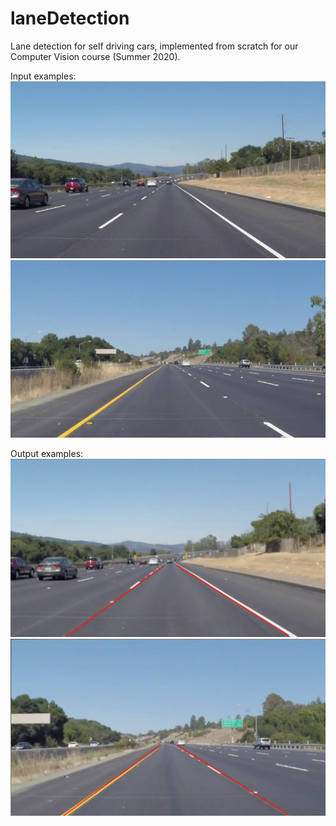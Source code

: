 # laneDetection
Lane detection for self driving cars, implemented from scratch for our Computer Vision course (Summer 2020).

Input examples:
![1](https://raw.githubusercontent.com/yashraf74/laneDetection/master/input%20screenshot/1.png)
![2](https://raw.githubusercontent.com/yashraf74/laneDetection/master/input%20screenshot/2.png)

Output examples:
![1](https://raw.githubusercontent.com/yashraf74/laneDetection/master/output%20screenshots/1.png)
![2](https://raw.githubusercontent.com/yashraf74/laneDetection/master/output%20screenshots/2.png)
